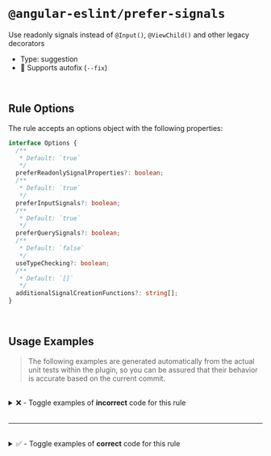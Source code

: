 <!--

  DO NOT EDIT.

  This markdown file was autogenerated using a mixture of the following files as the source of truth for its data:
  - ../../src/rules/prefer-signals.ts
  - ../../tests/rules/prefer-signals/cases.ts

  In order to update this file, it is therefore those files which need to be updated, as well as potentially the generator script:
  - ../../../../tools/scripts/generate-rule-docs.ts

-->

<br>

# `@angular-eslint/prefer-signals`

Use readonly signals instead of `@Input()`, `@ViewChild()` and other legacy decorators

- Type: suggestion
- 🔧 Supports autofix (`--fix`)

<br>

## Rule Options

The rule accepts an options object with the following properties:

```ts
interface Options {
  /**
   * Default: `true`
   */
  preferReadonlySignalProperties?: boolean;
  /**
   * Default: `true`
   */
  preferInputSignals?: boolean;
  /**
   * Default: `true`
   */
  preferQuerySignals?: boolean;
  /**
   * Default: `false`
   */
  useTypeChecking?: boolean;
  /**
   * Default: `[]`
   */
  additionalSignalCreationFunctions?: string[];
}

```

<br>

## Usage Examples

> The following examples are generated automatically from the actual unit tests within the plugin, so you can be assured that their behavior is accurate based on the current commit.

<br>

<details>
<summary>❌ - Toggle examples of <strong>incorrect</strong> code for this rule</summary>

<br>

#### Default Config

```json
{
  "rules": {
    "@angular-eslint/prefer-signals": [
      "error"
    ]
  }
}
```

<br>

#### ❌ Invalid Code

```ts
class Test {
  testSignal: Signal<number>;
  ~~~~~~~~~~
}
```

<br>

---

<br>

#### Default Config

```json
{
  "rules": {
    "@angular-eslint/prefer-signals": [
      "error"
    ]
  }
}
```

<br>

#### ❌ Invalid Code

```ts
class Test {
  testSignal: InputSignal<number>;
  ~~~~~~~~~~
}
```

<br>

---

<br>

#### Default Config

```json
{
  "rules": {
    "@angular-eslint/prefer-signals": [
      "error"
    ]
  }
}
```

<br>

#### ❌ Invalid Code

```ts
class Test {
  testSignal: ModelSignal<number>;
  ~~~~~~~~~~
}
```

<br>

---

<br>

#### Default Config

```json
{
  "rules": {
    "@angular-eslint/prefer-signals": [
      "error"
    ]
  }
}
```

<br>

#### ❌ Invalid Code

```ts
class Test {
  testSignal: WritableSignal<number>;
  ~~~~~~~~~~
}
```

<br>

---

<br>

#### Default Config

```json
{
  "rules": {
    "@angular-eslint/prefer-signals": [
      "error"
    ]
  }
}
```

<br>

#### ❌ Invalid Code

```ts
class Test {
  testSignal = computed(() => 0);
  ~~~~~~~~~~
}
```

<br>

---

<br>

#### Default Config

```json
{
  "rules": {
    "@angular-eslint/prefer-signals": [
      "error"
    ]
  }
}
```

<br>

#### ❌ Invalid Code

```ts
class Test {
  testSignal = linkedSignal(() => source);
  ~~~~~~~~~~
}
```

<br>

---

<br>

#### Default Config

```json
{
  "rules": {
    "@angular-eslint/prefer-signals": [
      "error"
    ]
  }
}
```

<br>

#### ❌ Invalid Code

```ts
class Test {
  testSignal = contentChild('test');
  ~~~~~~~~~~
}
```

<br>

---

<br>

#### Default Config

```json
{
  "rules": {
    "@angular-eslint/prefer-signals": [
      "error"
    ]
  }
}
```

<br>

#### ❌ Invalid Code

```ts
class Test {
  testSignal = contentChild.required('test');
  ~~~~~~~~~~
}
```

<br>

---

<br>

#### Default Config

```json
{
  "rules": {
    "@angular-eslint/prefer-signals": [
      "error"
    ]
  }
}
```

<br>

#### ❌ Invalid Code

```ts
class Test {
  testSignal = contentChildren('test');
  ~~~~~~~~~~
}
```

<br>

---

<br>

#### Default Config

```json
{
  "rules": {
    "@angular-eslint/prefer-signals": [
      "error"
    ]
  }
}
```

<br>

#### ❌ Invalid Code

```ts
class Test {
  testSignal = input('');
  ~~~~~~~~~~
}
```

<br>

---

<br>

#### Default Config

```json
{
  "rules": {
    "@angular-eslint/prefer-signals": [
      "error"
    ]
  }
}
```

<br>

#### ❌ Invalid Code

```ts
class Test {
  testSignal = input.required('');
  ~~~~~~~~~~
}
```

<br>

---

<br>

#### Default Config

```json
{
  "rules": {
    "@angular-eslint/prefer-signals": [
      "error"
    ]
  }
}
```

<br>

#### ❌ Invalid Code

```ts
class Test {
  testSignal = model(42);
  ~~~~~~~~~~
}
```

<br>

---

<br>

#### Default Config

```json
{
  "rules": {
    "@angular-eslint/prefer-signals": [
      "error"
    ]
  }
}
```

<br>

#### ❌ Invalid Code

```ts
class Test {
  testSignal = model.required();
  ~~~~~~~~~~
}
```

<br>

---

<br>

#### Default Config

```json
{
  "rules": {
    "@angular-eslint/prefer-signals": [
      "error"
    ]
  }
}
```

<br>

#### ❌ Invalid Code

```ts
class Test {
  testSignal = signal(42);
  ~~~~~~~~~~
}
```

<br>

---

<br>

#### Default Config

```json
{
  "rules": {
    "@angular-eslint/prefer-signals": [
      "error"
    ]
  }
}
```

<br>

#### ❌ Invalid Code

```ts
class Test {
  testSignal = signal(42).asReadonly();
  ~~~~~~~~~~
}
```

<br>

---

<br>

#### Default Config

```json
{
  "rules": {
    "@angular-eslint/prefer-signals": [
      "error"
    ]
  }
}
```

<br>

#### ❌ Invalid Code

```ts
class Test {
  testSignal = toSignal(source);
  ~~~~~~~~~~
}
```

<br>

---

<br>

#### Default Config

```json
{
  "rules": {
    "@angular-eslint/prefer-signals": [
      "error"
    ]
  }
}
```

<br>

#### ❌ Invalid Code

```ts
class Test {
  testSignal = viewChild('test');
  ~~~~~~~~~~
}
```

<br>

---

<br>

#### Default Config

```json
{
  "rules": {
    "@angular-eslint/prefer-signals": [
      "error"
    ]
  }
}
```

<br>

#### ❌ Invalid Code

```ts
class Test {
  testSignal = viewChild.required('test');
  ~~~~~~~~~~
}
```

<br>

---

<br>

#### Default Config

```json
{
  "rules": {
    "@angular-eslint/prefer-signals": [
      "error"
    ]
  }
}
```

<br>

#### ❌ Invalid Code

```ts
class Test {
  testSignal = viewChildren('test');
  ~~~~~~~~~~
}
```

<br>

---

<br>

#### Custom Config

```json
{
  "rules": {
    "@angular-eslint/prefer-signals": [
      "error",
      {
        "additionalSignalCreationFunctions": [
          "createSignal"
        ]
      }
    ]
  }
}
```

<br>

#### ❌ Invalid Code

```ts
class Test {
  testSignal = createSignal('test');
  ~~~~~~~~~~
}
```

<br>

---

<br>

#### Custom Config

```json
{
  "rules": {
    "@angular-eslint/prefer-signals": [
      "error",
      {
        "useTypeChecking": true
      }
    ]
  }
}
```

<br>

#### ❌ Invalid Code

```ts
class Test {
  testSignal = createSignal();
  ~~~~~~~~~~
}
declare function createSignal(): Signal<boolean>;
interface Signal<T> {}
```

<br>

---

<br>

#### Default Config

```json
{
  "rules": {
    "@angular-eslint/prefer-signals": [
      "error"
    ]
  }
}
```

<br>

#### ❌ Invalid Code

```ts
class Test {
  @Input()
  ~~~~~~~~
  value = 1;
}
```

<br>

---

<br>

#### Default Config

```json
{
  "rules": {
    "@angular-eslint/prefer-signals": [
      "error"
    ]
  }
}
```

<br>

#### ❌ Invalid Code

```ts
class Test {
  @ViewChild('test')
  ~~~~~~~~~~~~~~~~~~
  value: Widget;
}
```

<br>

---

<br>

#### Default Config

```json
{
  "rules": {
    "@angular-eslint/prefer-signals": [
      "error"
    ]
  }
}
```

<br>

#### ❌ Invalid Code

```ts
class Test {
  @ViewChildren('test')
  ~~~~~~~~~~~~~~~~~~~~~
  value: QueryList<Widget>;
}
```

<br>

---

<br>

#### Default Config

```json
{
  "rules": {
    "@angular-eslint/prefer-signals": [
      "error"
    ]
  }
}
```

<br>

#### ❌ Invalid Code

```ts
class Test {
  @ContentChild('test')
  ~~~~~~~~~~~~~~~~~~~~~
  value: Widget;
}
```

<br>

---

<br>

#### Default Config

```json
{
  "rules": {
    "@angular-eslint/prefer-signals": [
      "error"
    ]
  }
}
```

<br>

#### ❌ Invalid Code

```ts
class Test {
  @ContentChildren('test')
  ~~~~~~~~~~~~~~~~~~~~~~~~
  value: QueryList<Widget>;
}
```

</details>

<br>

---

<br>

<details>
<summary>✅ - Toggle examples of <strong>correct</strong> code for this rule</summary>

<br>

#### Default Config

```json
{
  "rules": {
    "@angular-eslint/prefer-signals": [
      "error"
    ]
  }
}
```

<br>

#### ✅ Valid Code

```ts
class Test {
  testSubject = new Subject();
}
```

<br>

---

<br>

#### Default Config

```json
{
  "rules": {
    "@angular-eslint/prefer-signals": [
      "error"
    ]
  }
}
```

<br>

#### ✅ Valid Code

```ts
class Test {
  testSubject = new ReplaySubject(1);
}
```

<br>

---

<br>

#### Default Config

```json
{
  "rules": {
    "@angular-eslint/prefer-signals": [
      "error"
    ]
  }
}
```

<br>

#### ✅ Valid Code

```ts
class Test {
  testValue = test();
}
```

<br>

---

<br>

#### Default Config

```json
{
  "rules": {
    "@angular-eslint/prefer-signals": [
      "error"
    ]
  }
}
```

<br>

#### ✅ Valid Code

```ts
class Test {
  testValue: number;
}
```

<br>

---

<br>

#### Default Config

```json
{
  "rules": {
    "@angular-eslint/prefer-signals": [
      "error"
    ]
  }
}
```

<br>

#### ✅ Valid Code

```ts
class Test {
  testValue: Widget<number>;
}
```

<br>

---

<br>

#### Default Config

```json
{
  "rules": {
    "@angular-eslint/prefer-signals": [
      "error"
    ]
  }
}
```

<br>

#### ✅ Valid Code

```ts
class Test {
  readonly testSignal: Signal<number>;
}
```

<br>

---

<br>

#### Default Config

```json
{
  "rules": {
    "@angular-eslint/prefer-signals": [
      "error"
    ]
  }
}
```

<br>

#### ✅ Valid Code

```ts
class Test {
  readonly testSignal: InputSignal<number>;
}
```

<br>

---

<br>

#### Default Config

```json
{
  "rules": {
    "@angular-eslint/prefer-signals": [
      "error"
    ]
  }
}
```

<br>

#### ✅ Valid Code

```ts
class Test {
  readonly testSignal: ModelSignal<number>;
}
```

<br>

---

<br>

#### Default Config

```json
{
  "rules": {
    "@angular-eslint/prefer-signals": [
      "error"
    ]
  }
}
```

<br>

#### ✅ Valid Code

```ts
class Test {
  readonly testSignal: WritableSignal<number>;
}
```

<br>

---

<br>

#### Default Config

```json
{
  "rules": {
    "@angular-eslint/prefer-signals": [
      "error"
    ]
  }
}
```

<br>

#### ✅ Valid Code

```ts
class Test {
  readonly testSignal = computed(() => 0);
}
```

<br>

---

<br>

#### Default Config

```json
{
  "rules": {
    "@angular-eslint/prefer-signals": [
      "error"
    ]
  }
}
```

<br>

#### ✅ Valid Code

```ts
class Test {
  readonly testSignal = linkedSignal(() => source);
}
```

<br>

---

<br>

#### Default Config

```json
{
  "rules": {
    "@angular-eslint/prefer-signals": [
      "error"
    ]
  }
}
```

<br>

#### ✅ Valid Code

```ts
class Test {
  readonly testSignal = contentChild('test');
}
```

<br>

---

<br>

#### Default Config

```json
{
  "rules": {
    "@angular-eslint/prefer-signals": [
      "error"
    ]
  }
}
```

<br>

#### ✅ Valid Code

```ts
class Test {
  readonly testSignal = contentChild.required('test');
}
```

<br>

---

<br>

#### Default Config

```json
{
  "rules": {
    "@angular-eslint/prefer-signals": [
      "error"
    ]
  }
}
```

<br>

#### ✅ Valid Code

```ts
class Test {
  readonly testSignal = contentChildren('test');
}
```

<br>

---

<br>

#### Default Config

```json
{
  "rules": {
    "@angular-eslint/prefer-signals": [
      "error"
    ]
  }
}
```

<br>

#### ✅ Valid Code

```ts
class Test {
  readonly testSignal = input('');
}
```

<br>

---

<br>

#### Default Config

```json
{
  "rules": {
    "@angular-eslint/prefer-signals": [
      "error"
    ]
  }
}
```

<br>

#### ✅ Valid Code

```ts
class Test {
  readonly testSignal = input.required();
}
```

<br>

---

<br>

#### Default Config

```json
{
  "rules": {
    "@angular-eslint/prefer-signals": [
      "error"
    ]
  }
}
```

<br>

#### ✅ Valid Code

```ts
class Test {
  readonly testSignal = model();
  readonly testRequired = model.required(42);
}
```

<br>

---

<br>

#### Default Config

```json
{
  "rules": {
    "@angular-eslint/prefer-signals": [
      "error"
    ]
  }
}
```

<br>

#### ✅ Valid Code

```ts
class Test {
  readonly testSignal = signal(true);
}
```

<br>

---

<br>

#### Default Config

```json
{
  "rules": {
    "@angular-eslint/prefer-signals": [
      "error"
    ]
  }
}
```

<br>

#### ✅ Valid Code

```ts
class Test {
  readonly testSignal = signal(true).asReadonly();
}
```

<br>

---

<br>

#### Default Config

```json
{
  "rules": {
    "@angular-eslint/prefer-signals": [
      "error"
    ]
  }
}
```

<br>

#### ✅ Valid Code

```ts
class Test {
  readonly testSignal = toSignal(source);
}
```

<br>

---

<br>

#### Default Config

```json
{
  "rules": {
    "@angular-eslint/prefer-signals": [
      "error"
    ]
  }
}
```

<br>

#### ✅ Valid Code

```ts
class Test {
  readonly testSignal = viewChild('test');
}
```

<br>

---

<br>

#### Default Config

```json
{
  "rules": {
    "@angular-eslint/prefer-signals": [
      "error"
    ]
  }
}
```

<br>

#### ✅ Valid Code

```ts
class Test {
  readonly testSignal = viewChild.required('test');
}
```

<br>

---

<br>

#### Default Config

```json
{
  "rules": {
    "@angular-eslint/prefer-signals": [
      "error"
    ]
  }
}
```

<br>

#### ✅ Valid Code

```ts
class Test {
  readonly testSignal = viewChildren('test');
}
```

<br>

---

<br>

#### Default Config

```json
{
  "rules": {
    "@angular-eslint/prefer-signals": [
      "error"
    ]
  }
}
```

<br>

#### ✅ Valid Code

```ts
class Test {
  testSignal = createSignal('test');
}
```

<br>

---

<br>

#### Custom Config

```json
{
  "rules": {
    "@angular-eslint/prefer-signals": [
      "error",
      {
        "preferReadonlySignalProperties": false
      }
    ]
  }
}
```

<br>

#### ✅ Valid Code

```ts
class Test {
  testSignal = signal('test');
}
```

<br>

---

<br>

#### Custom Config

```json
{
  "rules": {
    "@angular-eslint/prefer-signals": [
      "error",
      {
        "additionalSignalCreationFunctions": [
          "createSignal"
        ]
      }
    ]
  }
}
```

<br>

#### ✅ Valid Code

```ts
class Test {
  readonly testSignal = createSignal('test');
}
```

<br>

---

<br>

#### Default Config

```json
{
  "rules": {
    "@angular-eslint/prefer-signals": [
      "error"
    ]
  }
}
```

<br>

#### ✅ Valid Code

```ts
class Test {
  testSignal = createSignal();
}
function createSignal(): Signal<boolean> {
  return signal(true);
}
```

<br>

---

<br>

#### Custom Config

```json
{
  "rules": {
    "@angular-eslint/prefer-signals": [
      "error",
      {
        "useTypeChecking": true
      }
    ]
  }
}
```

<br>

#### ✅ Valid Code

```ts
class Test {
  readonly testSignal = createSignal();
}
function createSignal(): Signal<boolean> {
  return signal(true);
}
```

<br>

---

<br>

#### Custom Config

```json
{
  "rules": {
    "@angular-eslint/prefer-signals": [
      "error",
      {
        "useTypeChecking": true
      }
    ]
  }
}
```

<br>

#### ✅ Valid Code

```ts
class Test {
  testNotSignal = createNotSignal();
}
function createNotSignal(): NotSignal<boolean> {
  return true;
}
```

<br>

---

<br>

#### Default Config

```json
{
  "rules": {
    "@angular-eslint/prefer-signals": [
      "error"
    ]
  }
}
```

<br>

#### ✅ Valid Code

```ts
class Test {
  readonly value = input();
}
```

<br>

---

<br>

#### Custom Config

```json
{
  "rules": {
    "@angular-eslint/prefer-signals": [
      "error",
      {
        "preferInputSignals": false
      }
    ]
  }
}
```

<br>

#### ✅ Valid Code

```ts
class Test {
  @Input()
  readonly value = 1;
}
```

<br>

---

<br>

#### Default Config

```json
{
  "rules": {
    "@angular-eslint/prefer-signals": [
      "error"
    ]
  }
}
```

<br>

#### ✅ Valid Code

```ts
class Test {
  readonly query = viewChild('test');
}
```

<br>

---

<br>

#### Custom Config

```json
{
  "rules": {
    "@angular-eslint/prefer-signals": [
      "error",
      {
        "preferQuerySignals": false
      }
    ]
  }
}
```

<br>

#### ✅ Valid Code

```ts
class Test {
  @ViewChild('test')
  value: Widget;
}
```

<br>

---

<br>

#### Default Config

```json
{
  "rules": {
    "@angular-eslint/prefer-signals": [
      "error"
    ]
  }
}
```

<br>

#### ✅ Valid Code

```ts
class Test {
  readonly query = viewChildren('test');
}
```

<br>

---

<br>

#### Custom Config

```json
{
  "rules": {
    "@angular-eslint/prefer-signals": [
      "error",
      {
        "preferQuerySignals": false
      }
    ]
  }
}
```

<br>

#### ✅ Valid Code

```ts
class Test {
  @ViewChildren('test')
  value: QueryList<Widget>;
}
```

<br>

---

<br>

#### Default Config

```json
{
  "rules": {
    "@angular-eslint/prefer-signals": [
      "error"
    ]
  }
}
```

<br>

#### ✅ Valid Code

```ts
class Test {
  readonly query = contentChild('test');
}
```

<br>

---

<br>

#### Custom Config

```json
{
  "rules": {
    "@angular-eslint/prefer-signals": [
      "error",
      {
        "preferQuerySignals": false
      }
    ]
  }
}
```

<br>

#### ✅ Valid Code

```ts
class Test {
  @ContentChild('test')
  value: Widget;
}
```

<br>

---

<br>

#### Default Config

```json
{
  "rules": {
    "@angular-eslint/prefer-signals": [
      "error"
    ]
  }
}
```

<br>

#### ✅ Valid Code

```ts
class Test {
  readonly query = contentChildren('test');
}
```

<br>

---

<br>

#### Custom Config

```json
{
  "rules": {
    "@angular-eslint/prefer-signals": [
      "error",
      {
        "preferQuerySignals": false
      }
    ]
  }
}
```

<br>

#### ✅ Valid Code

```ts
class Test {
  @ContentChildren('test')
  value: QueryList<Widget>;
}
```

</details>

<br>
